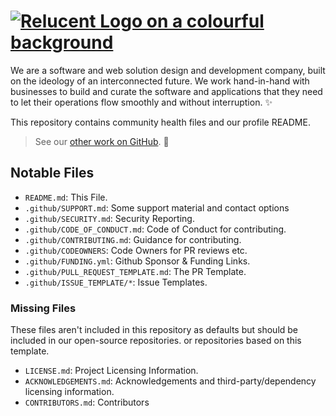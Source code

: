 # [![Relucent Logo on a colourful background](/profile/relucent-grainy-gradient-logo.png)](https://relucent.dev)

We are a software and web solution design and development company, built on the ideology of an interconnected future.
We work hand-in-hand with businesses to build and curate the software and applications that they need to let their operations flow smoothly and without interruption. ✨

This repository contains community health files and our profile README.

> See our [other work on GitHub](https://github.com/Relucent-Software). 🚀

## Notable Files

- ```README.md```: This File.
- ```.github/SUPPORT.md```: Some support material and contact options
- ```.github/SECURITY.md```: Security Reporting.
- ```.github/CODE_OF_CONDUCT.md```: Code of Conduct for contributing.
- ```.github/CONTRIBUTING.md```: Guidance for contributing.
- ```.github/CODEOWNERS```: Code Owners for PR reviews etc.
- ```.github/FUNDING.yml```: Github Sponsor & Funding Links.
- ```.github/PULL_REQUEST_TEMPLATE.md```: The PR Template.
- ```.github/ISSUE_TEMPLATE/*```: Issue Templates.

### Missing Files

These files aren't included in this repository as defaults but should be
included in our open-source repositories. or repositories based on this
template.

- ```LICENSE.md```: Project Licensing Information.
- ```ACKNOWLEDGEMENTS.md```: Acknowledgements and third-party/dependency licensing information.
- ```CONTRIBUTORS.md```: Contributors
